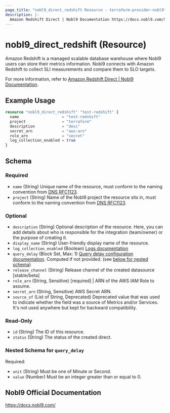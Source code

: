 ```yaml
---
page_title: "nobl9_direct_redshift Resource - terraform-provider-nobl9"
description: |-
  Amazon Redshift Direct | Nobl9 Documentation https://docs.nobl9.com/Sources/Amazon_Redshift/?_highlight=redshift#amazon-redshift-direct.
---
```


# nobl9_direct_redshift (Resource)

Amazon Redshift is a managed scalable database warehouse where Nobl9 users can store their metrics information. Nobl9 connects with Amazon Redshift to collect SLI measurements and compare them to SLO targets.

For more information, refer to [Amazon Redshift Direct | Nobl9 Documentation](https://docs.nobl9.com/Sources/Amazon_Redshift/?_highlight=redshift#amazon-redshift-direct).

## Example Usage

```terraform
resource "nobl9_direct_redshift" "test-redshift" {
  name                   = "test-redshift"
  project                = "terraform"
  description            = "desc"
  secret_arn             = "aws:arn"
  role_arn               = "secret"
  log_collection_enabled = true
}
```

<!-- schema generated by tfplugindocs -->
## Schema

### Required

- `name` (String) Unique name of the resource, must conform to the naming convention from [DNS RFC1123](https://kubernetes.io/docs/concepts/overview/working-with-objects/names/#names).
- `project` (String) Name of the Nobl9 project the resource sits in, must conform to the naming convention from [DNS RFC1123](https://kubernetes.io/docs/concepts/overview/working-with-objects/names/#names).

### Optional

- `description` (String) Optional description of the resource. Here, you can add details about who is responsible for the integration (team/owner) or the purpose of creating it.
- `display_name` (String) User-friendly display name of the resource.
- `log_collection_enabled` (Boolean) [Logs documentation](https://docs.nobl9.com/Features/SLO_troubleshooting/event-logs)
- `query_delay` (Block Set, Max: 1) [Query delay configuration documentation](https://docs.nobl9.com/Features/query-delay). Computed if not provided. (see [below for nested schema](#nestedblock--query_delay))
- `release_channel` (String) Release channel of the created datasource [stable/beta]
- `role_arn` (String, Sensitive) [required] | ARN of the AWS IAM Role to assume.
- `secret_arn` (String, Sensitive) AWS Secret ARN.
- `source_of` (List of String, Deprecated) Deprecated value that was used to indicate whether the field was a source of Metrics and/or Services. It's not used anywhere but kept for backward compatibility.

### Read-Only

- `id` (String) The ID of this resource.
- `status` (String) The status of the created direct.

<a id="nestedblock--query_delay"></a>
### Nested Schema for `query_delay`

Required:

- `unit` (String) Must be one of Minute or Second.
- `value` (Number) Must be an integer greater than or equal to 0.

## Nobl9 Official Documentation

https://docs.nobl9.com/
